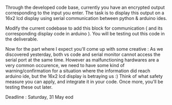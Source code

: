 Through the developed code base, currently you have an encrypted output corresponding to the input you enter. The task is to display this output on a 16x2 lcd display using serial communication between python & arduino ides. 

Modify the current codebase to add this block for communication ( and its corresponding display code in arduino ). You will be testing out this code in the deliverable.

Now for the part where I expect you'll come up with some creative : As we discovered yesterday, both vs code and serial monitor cannot access the serial port at the same time. However as malfunctioning hardwares are a very common occurence, we need to have some kind of warning/confirmation for a situation where the information did reach arduino ide, but the 16x2 lcd display is betraying us :)
Think of what safety measure you can apply, and integrate it in your code. Once more, you'll be testing these out later.

Deadline : Saturday, 31 May eod
